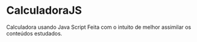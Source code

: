 # CalculadoraJS
Calculadora usando Java Script
Feita com o intuito de melhor assimilar os conteúdos estudados.
